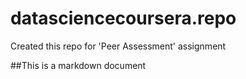 datasciencecoursera.repo
========================

Created this repo for 'Peer Assessment' assignment

##This is a markdown document


